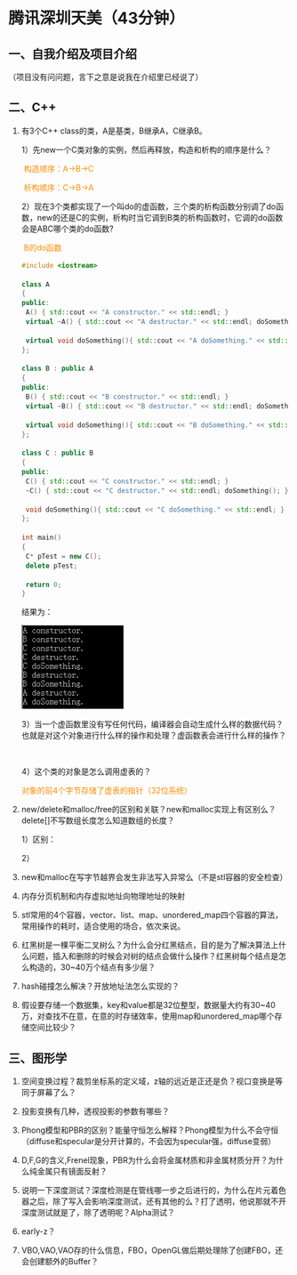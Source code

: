 # 腾讯深圳天美（43分钟）

## 一、自我介绍及项目介绍

（项目没有问问题，言下之意是说我在介绍里已经说了）

<font color=#FF8C00></font>

## 二、C++

1. 有3个C++ class的类，A是基类，B继承A，C继承B。

   1）先new一个C类对象的实例，然后再释放，构造和析构的顺序是什么？

   ​	<font color=#FF8C00>构造顺序：A→B→C</font>

   ​	<font color=#FF8C00>析构顺序：C→B→A</font>

   2）现在3个类都实现了一个叫do的虚函数，三个类的析构函数分别调了do函数，new的还是C的实例，析构时当它调到B类的析构函数时，它调的do函数会是ABC哪个类的do函数?

   ​	<font color=#FF8C00>B的do函数</font>

   ```c++
   #include <iostream>
   
   class A
   {
   public:
   	A() { std::cout << "A constructor." << std::endl; }
   	virtual ~A() { std::cout << "A destructor." << std::endl; doSomething(); }
   
   	virtual void doSomething(){ std::cout << "A doSomething." << std::endl; }
   };
   
   class B : public A
   {
   public:
   	B() { std::cout << "B constructor." << std::endl; }
   	virtual ~B() { std::cout << "B destructor." << std::endl; doSomething(); }
   
   	virtual void doSomething(){ std::cout << "B doSomething." << std::endl; }
   };
   
   class C : public B
   {
   public:
   	C() { std::cout << "C constructor." << std::endl; }
   	~C() { std::cout << "C destructor." << std::endl; doSomething(); }
   
   	void doSomething(){ std::cout << "C doSomething." << std::endl; }
   };
   
   int main()
   {
   	C* pTest = new C();
   	delete pTest;
   
   	return 0;
   }
   ```

   结果为：

   ![](images/interview_tianmei_shenzhen_1_01.png)

   

   3）当一个虚函数里没有写任何代码，编译器会自动生成什么样的数据代码？也就是对这个对象进行什么样的操作和处理？虚函数表会进行什么样的操作？

   ​	

   4）这个类的对象是怎么调用虚表的？

   ​	<font color=#FF8C00>对象的前4个字节存储了虚表的指针（32位系统）</font>

2. new/delete和malloc/free的区别和关联？new和malloc实现上有区别么？delete[]不写数组长度怎么知道数组的长度？

   1）区别：

   2）

3. new和malloc在写字节越界会发生非法写入异常么（不是stl容器的安全检查）

4. 内存分页机制和内存虚拟地址向物理地址的映射

5. stl常用的4个容器，vector、list、map、unordered_map四个容器的算法，常用操作的耗时，适合使用的场合，依次来说。

6. 红黑树是一棵平衡二叉树么？为什么会分红黑结点，目的是为了解决算法上什么问题，插入和删除的时候会对树的结点会做什么操作？红黑树每个结点是怎么构造的，30~40万个结点有多少层？

7. hash碰撞怎么解决？开放地址法怎么实现的？

8. 假设要存储一个数据集，key和value都是32位整型，数据量大约有30~40万，对查找不在意，在意的时存储效率，使用map和unordered_map哪个存储空间比较少？

## 三、图形学

1. 空间变换过程？裁剪坐标系的定义域，z轴的远近是正还是负？视口变换是等同于屏幕了么？

   

2. 投影变换有几种，透视投影的参数有哪些？

3. Phong模型和PBR的区别？能量守恒怎么解释？Phong模型为什么不会守恒（diffuse和specular是分开计算的，不会因为specular强，diffuse变弱）

4. D,F,G的含义,Frenel现象，PBR为什么会将金属材质和非金属材质分开？为什么纯金属只有镜面反射？

5. 说明一下深度测试？深度检测是在管线哪一步之后进行的，为什么在片元着色器之后，除了写入会影响深度测试，还有其他的么？打了透明，他说那就不开深度测试就是了，除了透明呢？Alpha测试？

6. early-z？

7. VBO,VAO,VAO存的什么信息，FBO，OpenGL做后期处理除了创建FBO，还会创建额外的Buffer？

